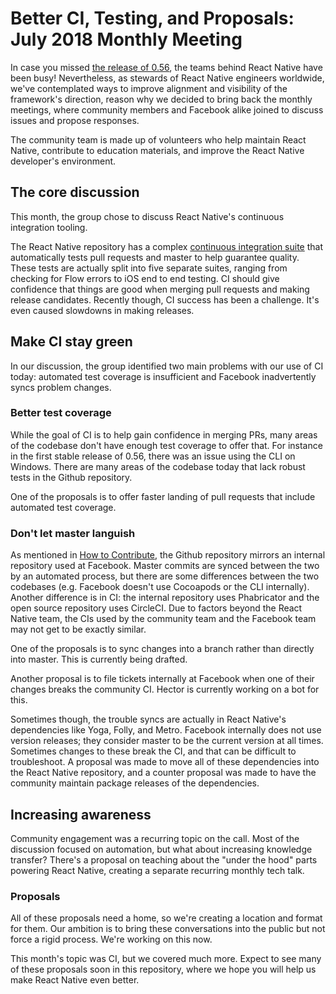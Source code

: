 # Better CI, Testing, and Proposals: July 2018 Monthly Meeting

In case you missed [the release of 0.56](http://facebook.github.io/react-native/blog/2018/07/04/releasing-react-native-056), the teams behind React Native have been busy! Nevertheless, as stewards of React Native engineers worldwide, we've contemplated ways to improve alignment and visibility of the framework's direction, reason why we decided to bring back the monthly meetings, where community members and Facebook alike joined to discuss issues and propose responses.

The community team is made up of volunteers who help maintain React Native, contribute to education materials, and improve the React Native developer's environment.

## The core discussion

This month, the group chose to discuss React Native's continuous integration tooling.

The React Native repository has a complex [continuous integration suite](https://circleci.com/gh/facebook/react-native) that automatically tests pull requests and master to help guarantee quality. These tests are actually split into five separate suites, ranging from checking for Flow errors to iOS end to end testing. CI should give confidence that things are good when merging pull requests and making release candidates. Recently though, CI success has been a challenge. It's even caused slowdowns in making releases.

## Make CI stay green

In our discussion, the group identified two main problems with our use of CI today: automated test coverage is insufficient and Facebook inadvertently syncs problem changes.

### Better test coverage

While the goal of CI is to help gain confidence in merging PRs, many areas of the codebase don't have enough test coverage to offer that. For instance in the first stable release of 0.56, there was an issue using the CLI on Windows. There are many areas of the codebase today that lack robust tests in the Github repository.

One of the proposals is to offer faster landing of pull requests that include automated test coverage.

### Don't let master languish

As mentioned in [How to Contribute](https://facebook.github.io/react-native/docs/contributing#our-development-process), the Github repository mirrors an internal repository used at Facebook. Master commits are synced between the two by an automated process, but there are some differences between the two codebases (e.g. Facebook doesn't use Cocoapods or the CLI internally). Another difference is in CI: the internal repository uses Phabricator and the open source repository uses CircleCI. Due to factors beyond the React Native team, the CIs used by the community team and the Facebook team may not get to be exactly similar.

One of the proposals is to sync changes into a branch rather than directly into master. This is currently being drafted.

Another proposal is to file tickets internally at Facebook when one of their changes breaks the community CI. Hector is currently working on a bot for this.

Sometimes though, the trouble syncs are actually in React Native's dependencies like Yoga, Folly, and Metro. Facebook internally does not use version releases; they consider master to be the current version at all times. Sometimes changes to these break the CI, and that can be difficult to troubleshoot. A proposal was made to move all of these dependencies into the React Native repository, and a counter proposal was made to have the community maintain package releases of the dependencies.

## Increasing awareness

Community engagement was a recurring topic on the call. Most of the discussion focused on automation, but what about increasing knowledge transfer? There's a proposal on teaching about the "under the hood" parts powering React Native, creating a separate recurring monthly tech talk.

### Proposals

All of these proposals need a home, so we're creating a location and format for them. Our ambition is to bring these conversations into the public but not force a rigid process. We're working on this now.

This month's topic was CI, but we covered much more. Expect to see many of these proposals soon in this repository, where we hope you will help us make React Native even better.
